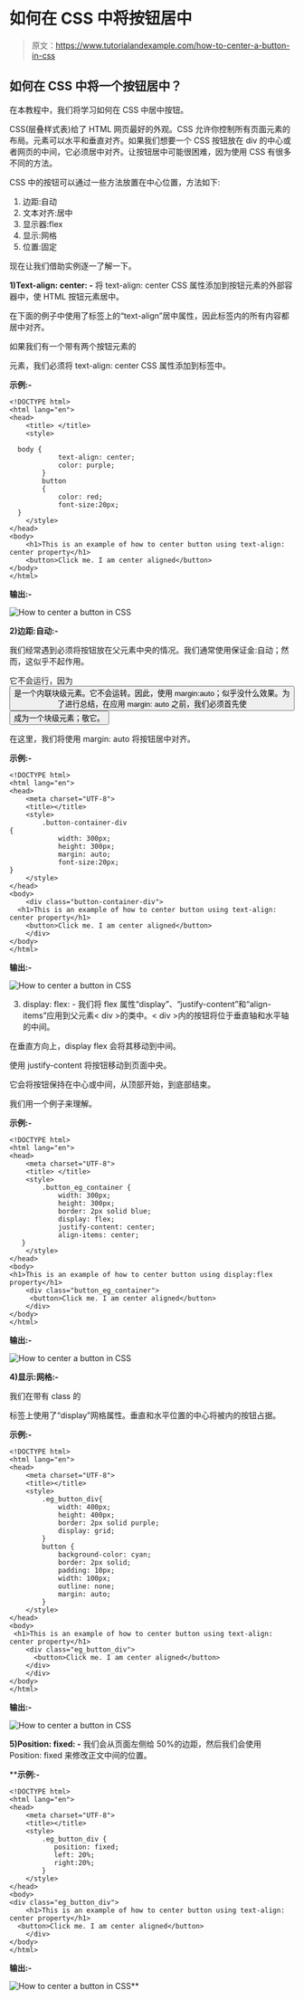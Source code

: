 # 如何在 CSS 中将按钮居中

> 原文：<https://www.tutorialandexample.com/how-to-center-a-button-in-css>

## 如何在 CSS 中将一个按钮居中？

在本教程中，我们将学习如何在 CSS 中居中按钮。

CSS(层叠样式表)给了 HTML 网页最好的外观。CSS 允许你控制所有页面元素的布局。元素可以水平和垂直对齐。如果我们想要一个 CSS 按钮放在 div 的中心或者网页的中间，它必须居中对齐。让按钮居中可能很困难，因为使用 CSS 有很多不同的方法。

CSS 中的按钮可以通过一些方法放置在中心位置，方法如下:

1.  边距:自动
2.  文本对齐:居中
3.  显示器:flex
4.  显示:网格
5.  位置:固定

现在让我们借助实例逐一了解一下。

**1)Text-align: center: -** 将 text-align: center CSS 属性添加到按钮元素的外部容器中，使 HTML 按钮元素居中。

在下面的例子中使用了标签上的“text-align”居中属性，因此标签内的所有内容都居中对齐。

如果我们有一个带有两个按钮元素的

元素，我们必须将 text-align: center CSS 属性添加到标签中。

**示例:-**

```
<!DOCTYPE html>
<html lang="en">
<head>
    <title> </title>
    <style>

  body {
            text-align: center;
            color: purple;
        }
        button
        {
        	color: red;
            font-size:20px;
  }
    </style>
</head>
<body>
	<h1>This is an example of how to center button using text-align: center property</h1>
    <button>Click me. I am center aligned</button>
</body>
</html> 
```

**输出:-**

![How to center a button in CSS](img/4f6119d31cdcd1e1d09f6811639490e3.png)

**2)边距:自动:-**

我们经常遇到必须将按钮放在父元素中央的情况。我们通常使用保证金:自动；然而，这似乎不起作用。

它不会运行，因为<button>是一个内联块级元素。它不会运转。因此，使用 margin:auto；似乎没什么效果。为了进行总结，在应用 margin: auto 之前，我们必须首先使</button><button>成为一个块级元素；敬它。</button>

在这里，我们将使用 margin: auto 将按钮居中对齐。

**示例:-**

```
<!DOCTYPE html>
<html lang="en">
<head>
    <meta charset="UTF-8">
    <title></title>
    <style>
        .button-container-div 
{
            width: 300px;
            height: 300px;
            margin: auto;
            font-size:20px;  
}
    </style>
</head>
<body>
    <div class="button-container-div">
  <h1>This is an example of how to center button using text-align: center property</h1>
    <button>Click me. I am center aligned</button>
    </div>
</body>
</html> 
```

**输出:-**

![How to center a button in CSS](img/1acb571342e14e71fb28b892967939dc.png)

3) display: flex: - 我们将 flex 属性“display”、“justify-content”和“align-items”应用到父元素< div >的类中。< div >内的按钮将位于垂直轴和水平轴的中间。

在垂直方向上，display flex 会将其移动到中间。

使用 justify-content 将按钮移动到页面中央。

它会将按钮保持在中心或中间，从顶部开始，到底部结束。

我们用一个例子来理解。

**示例:-**

```
<!DOCTYPE html>
<html lang="en">
<head>
    <meta charset="UTF-8">
    <title> </title>
    <style>
        .button_eg_container {
            width: 300px;
            height: 300px;
            border: 2px solid blue;
            display: flex;
            justify-content: center;
            align-items: center;
   }
    </style>
</head>
<body>
<h1>This is an example of how to center button using display:flex property</h1>
    <div class="button_eg_container">
     <button>Click me. I am center aligned</button>
    </div>
</body>
</html> 
```

**输出:-**

![How to center a button in CSS](img/d554876d7235a4a33e16b28daed9c937.png)

**4)显示:网格:-**

我们在带有 class 的

标签上使用了“display”网格属性。垂直和水平位置的中心将被内的按钮占据。

**示例:-**

```
<!DOCTYPE html>
<html lang="en">
<head>
    <meta charset="UTF-8">
    <title></title>
    <style>
        .eg_button_div{
            width: 400px;
            height: 400px;
            border: 2px solid purple;
            display: grid;
        }
        button {
            background-color: cyan;
            border: 2px solid;
            padding: 10px;
            width: 100px;
            outline: none;
            margin: auto;
        }
    </style>
</head>
<body>
 <h1>This is an example of how to center button using text-align: center property</h1>
    <div class="eg_button_div">
      <button>Click me. I am center aligned</button>
    </div>
    </div>
</body>	
</html> 
```

**输出:-**

![How to center a button in CSS](img/2de5517dbe25d0d6a849b654daa2b888.png)

**5)Position: fixed: -** 我们会从页面左侧给 50%的边距，然后我们会使用 Position: fixed 来修改正文中间的位置。

 ****示例:-**

```
<!DOCTYPE html>
<html lang="en">
<head>
    <meta charset="UTF-8">
    <title></title>
    <style>
        .eg_button_div {
           position: fixed;
           left: 20%;
           right:20%;
        }
    </style>
</head>
<body>
<div class="eg_button_div">
    <h1>This is an example of how to center button using text-align: center property</h1>
  <button>Click me. I am center aligned</button>
    </div>
</body>
</html> 
```

**输出:-**

![How to center a button in CSS](img/2e80e0090b4b4ccd35377dfd4641570e.png)**